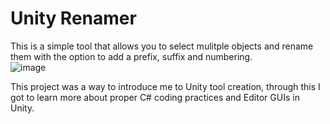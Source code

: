 # Unity Renamer

This is a simple tool that allows you to select mulitple objects and rename them with the option to add a prefix, suffix and numbering.  
![image](https://github.com/hermehehe/unityRenamer/assets/166939272/a22da6cf-6de5-4946-aeb3-c79a524e4ff8)

This project was a way to introduce me to Unity tool creation, through this I got to learn more about proper C# coding practices and Editor GUIs in Unity.
